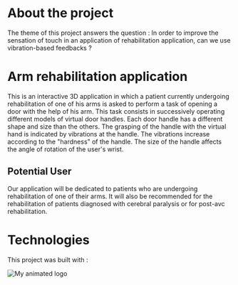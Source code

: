 # About the project
The theme of this project answers the question : 
In order to improve the sensation of touch in an application of
rehabilitation application, can we use vibration-based
feedbacks ?

# Arm rehabilitation application
This is an interactive 3D application in which a patient currently undergoing rehabilitation of one of his arms is asked to perform a task of opening a door with the help of his arm. This task consists in successively operating different models of virtual door handles. Each door handle has a different shape and size than the others.
The grasping of the handle with the virtual hand is indicated by vibrations at the handle. The vibrations increase according to the "hardness" of the handle. The size of the handle affects the angle of rotation of the user's wrist.

## Potential User
Our application will be dedicated to patients who are undergoing rehabilitation of one of their
arms. It will also be recommended for the rehabilitation of patients diagnosed with
cerebral paralysis or for post-avc rehabilitation.

# Technologies 
This project was built with : 

![My animated logo](https://upload.wikimedia.org/wikipedia/commons/thumb/1/19/Unity_Technologies_logo.svg/2560px-Unity_Technologies_logo.svg.png)



